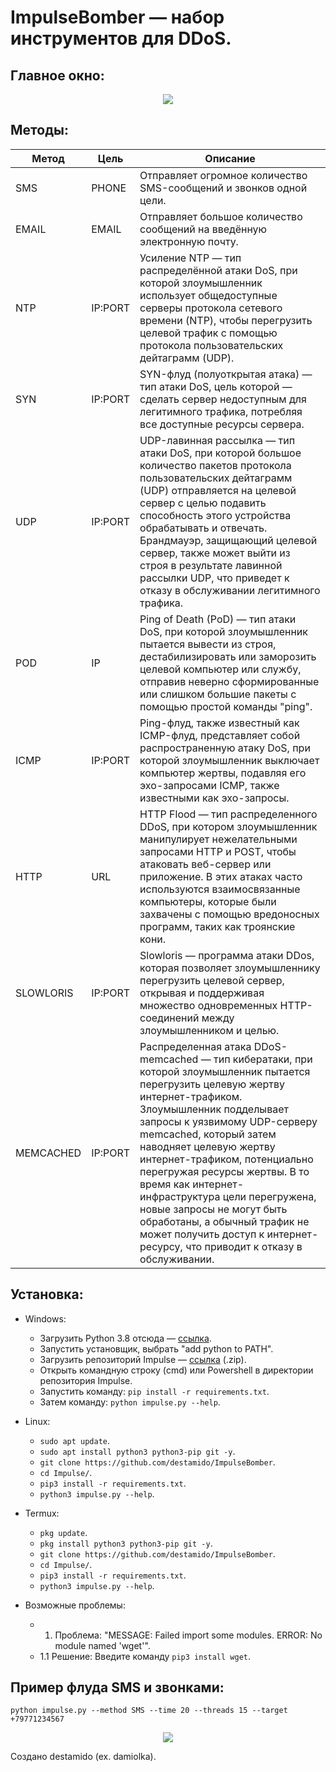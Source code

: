 # ImpulseBomber — набор инструментов для DDoS.

## Главное окно:
<p align="center">
  <img src="https://i.imgur.com/Eu0dMdP.png">
</p>

## Методы:
| Метод               |   Цель   | Описание |
| ---------------------| -----------|-------------|
| SMS                  | PHONE     | Отправляет огромное количество SMS-сообщений и звонков одной цели. |
| EMAIL                | EMAIL     | Отправляет большое количество сообщений на введённую электронную почту. |
| NTP                  | IP:PORT    | Усиление NTP — тип распределённой атаки DoS, при которой злоумышленник использует общедоступные серверы протокола сетевого времени (NTP), чтобы перегрузить целевой трафик с помощью протокола пользовательских дейтаграмм (UDP). |
| SYN                  | IP:PORT    | SYN-флуд (полуоткрытая атака) — тип атаки DoS, цель которой — сделать сервер недоступным для легитимного трафика, потребляя все доступные ресурсы сервера. |
| UDP                  | IP:PORT    | UDP-лавинная рассылка — тип атаки DoS, при которой большое количество пакетов протокола пользовательских дейтаграмм (UDP) отправляется на целевой сервер с целью подавить способность этого устройства обрабатывать и отвечать. Брандмауэр, защищающий целевой сервер, также может выйти из строя в результате лавинной рассылки UDP, что приведет к отказу в обслуживании легитимного трафика. |
| POD | IP         | Ping of Death (PoD) — тип атаки DoS, при которой злоумышленник пытается вывести из строя, дестабилизировать или заморозить целевой компьютер или службу, отправив неверно сформированные или слишком большие пакеты с помощью простой команды "ping". |
| ICMP                 | IP:PORT    | Ping-флуд, также известный как ICMP-флуд, представляет собой распространенную атаку DoS, при которой злоумышленник выключает компьютер жертвы, подавляя его эхо-запросами ICMP, также известными как эхо-запросы. |
| HTTP                 | URL        | HTTP Flood — тип распределенного DDoS, при котором злоумышленник манипулирует нежелательными запросами HTTP и POST, чтобы атаковать веб-сервер или приложение. В этих атаках часто используются взаимосвязанные компьютеры, которые были захвачены с помощью вредоносных программ, таких как троянские кони. |
| SLOWLORIS          | IP:PORT    | Slowloris — программа атаки DDos, которая позволяет злоумышленнику перегрузить целевой сервер, открывая и поддерживая множество одновременных HTTP-соединений между злоумышленником и целью. |
| MEMCACHED            | IP:PORT    | Распределенная атака DDoS-memcached — тип кибератаки, при которой злоумышленник пытается перегрузить целевую жертву интернет-трафиком. Злоумышленник подделывает запросы к уязвимому UDP-серверу memcached, который затем наводняет целевую жертву интернет-трафиком, потенциально перегружая ресурсы жертвы. В то время как интернет-инфраструктура цели перегружена, новые запросы не могут быть обработаны, а обычный трафик не может получить доступ к интернет-ресурсу, что приводит к отказу в обслуживании. |

## Установка:
* Windows:
  * Загрузить Python 3.8 отсюда — [ссылка](https://www.python.org/downloads/release/python-38).
  * Запустить установщик, выбрать "add python to PATH".
  * Загрузить репозиторий Impulse — [ссылка](https://github.com/destamido/ImpulseBomber/archive/refs/heads/main.zip) (.zip).
  * Открыть командную строку (cmd) или Powershell в директории репозитория Impulse.
  * Запустить команду: `pip install -r requirements.txt`.
  * Затем команду: `python impulse.py --help`.


* Linux:
  * `sudo apt update`.
  * `sudo apt install python3 python3-pip git -y`.
  * `git clone https://github.com/destamido/ImpulseBomber`.
  * `cd Impulse/`.
  * `pip3 install -r requirements.txt`.
  * `python3 impulse.py --help`.


* Termux:
  * `pkg update`.
  * `pkg install python3 python3-pip git -y`.
  * `git clone https://github.com/destamido/ImpulseBomber`.
  * `cd Impulse/`.
  * `pip3 install -r requirements.txt`.
  * `python3 impulse.py --help`.

* Возможные проблемы:
  * 1. Проблема: "MESSAGE: Failed import some modules. ERROR: No module named 'wget'".
  * 1.1 Решение: Введите команду `pip3 install wget`.

## Пример флуда SMS и звонками:
```python impulse.py --method SMS --time 20 --threads 15 --target +79771234567```

<p align="center">
  <img src="https://i.imgur.com/ZpPAJyD.png">
</p>

Создано destamido (ex. damiolka).
